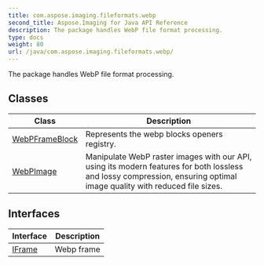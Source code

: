```yaml
---
title: com.aspose.imaging.fileformats.webp
second_title: Aspose.Imaging for Java API Reference
description: The package handles WebP file format processing.
type: docs
weight: 80
url: /java/com.aspose.imaging.fileformats.webp/
---
```


The package handles WebP file format processing.


## Classes

| Class | Description |
| --- | --- |
| [WebPFrameBlock](../com.aspose.imaging.fileformats.webp/webpframeblock) | Represents the webp blocks openers registry. |
| [WebPImage](../com.aspose.imaging.fileformats.webp/webpimage) | Manipulate WebP raster images with our API, using its modern features for both lossless and lossy compression, ensuring optimal image quality with reduced file sizes. |

## Interfaces

| Interface | Description |
| --- | --- |
| [IFrame](../com.aspose.imaging.fileformats.webp/iframe) | Webp frame |
